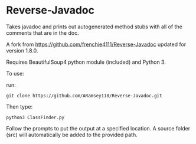 Reverse-Javadoc
===============

Takes javadoc and prints out autogenerated method stubs with all of the comments that are in the doc. 

A fork from https://github.com/frenchie4111/Reverse-Javadoc updated for version 1.8.0.

Requires BeautifulSoup4 python module (included) and Python 3.

To use:

run:

	git clone https://github.com/ARamsey118/Reverse-Javadoc.git 

Then type:

	python3 ClassFinder.py

Follow the prompts to put the output at a specified location. A source folder (src) will automatically be added to the provided path.
